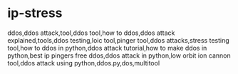# ip-stress
ddos,ddos attack,tool,ddos tool,how to ddos,ddos attack explained,tools,ddos testing,loic tool,pinger tool,ddos attacks,stress testing tool,how to ddos in python,ddos attack tutorial,how to make ddos in python,best ip pingers free ddos,ddos attack in python,low orbit ion cannon tool,ddos attack using python,ddos.py,dos,multitool
